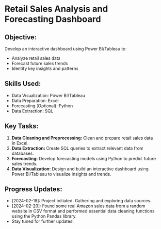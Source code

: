 # Retail Sales Analysis and Forecasting Dashboard

## Objective:
Develop an interactive dashboard using Power BI/Tableau to:
- Analyze retail sales data
- Forecast future sales trends
- Identify key insights and patterns

## Skills Used:
- Data Visualization: Power BI/Tableau
- Data Preparation: Excel
- Forecasting (Optional): Python
- Data Extraction: SQL

## Key Tasks:
1. **Data Cleaning and Preprocessing:** Clean and prepare retail sales data in Excel.
2. **Data Extraction:** Create SQL queries to extract relevant data from databases.
3. **Forecasting:** Develop forecasting models using Python to predict future sales trends.
4. **Data Visualization:** Design and build an interactive dashboard using Power BI/Tableau to visualize insights and trends.

## Progress Updates:
- [2024-02-18]: Project initiated. Gathering and exploring data sources.
- [2024-02-20]: Found some real Amazon sales data from a random website in CSV format and performed essential data cleaning functions using the Python Pandas library.
- Stay tuned for further updates!
